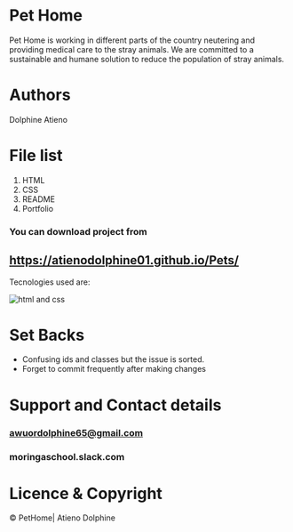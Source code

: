 # Pet Home
Pet Home is working in different parts of the country neutering and providing medical care to the stray animals. We are committed to a sustainable and humane solution to reduce the population of stray animals.
# Authors
Dolphine Atieno
# File list
1. HTML
2. CSS
3. README
4. Portfolio
### You can download project from
##  https://atienodolphine01.github.io/Pets/
 Tecnologies used are:

![html and css](https://bit.ly/37bY5z9)

# Set Backs
* Confusing ids and classes but the issue is sorted.
* Forget to commit frequently after making changes
# Support and Contact details
### awuordolphine65@gmail.com
### moringaschool.slack.com

# Licence & Copyright
© PetHome| Atieno Dolphine

